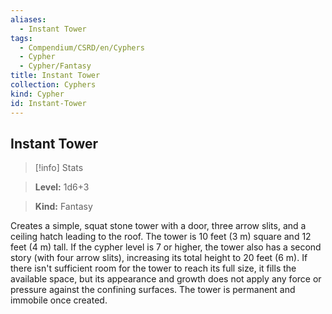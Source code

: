 ```yaml
---
aliases:
  - Instant Tower
tags:
  - Compendium/CSRD/en/Cyphers
  - Cypher
  - Cypher/Fantasy
title: Instant Tower
collection: Cyphers
kind: Cypher
id: Instant-Tower
---
```

## Instant Tower    
>[!info] Stats    
> **Level:** 1d6+3    
> **Kind:** Fantasy  
    
Creates a simple, squat stone tower with a door, three arrow slits, and a ceiling hatch leading to the roof. The tower is 10 feet (3 m) square and 12 feet (4 m) tall. If the cypher level is 7 or higher, the tower also has a second story (with four arrow slits), increasing its total height to 20 feet (6 m). If there isn't sufficient room for the tower to reach its full size, it fills the available space, but its appearance and growth does not apply any force or pressure against the confining surfaces. The tower is permanent and immobile once created.
